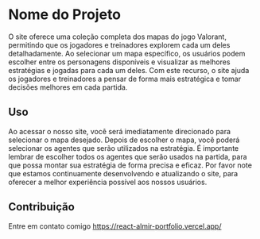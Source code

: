 # Nome do Projeto

O site oferece uma coleção completa dos mapas do jogo Valorant, permitindo que os jogadores e treinadores explorem cada um deles detalhadamente. Ao selecionar um mapa específico, os usuários podem escolher entre os personagens disponíveis e visualizar as melhores estratégias e jogadas para cada um deles. Com este recurso, o site ajuda os jogadores e treinadores a pensar de forma mais estratégica e tomar decisões melhores em cada partida.

## Uso

Ao acessar o nosso site, você será imediatamente direcionado para selecionar o mapa desejado. Depois de escolher o mapa, você poderá selecionar os agentes que serão utilizados na estratégia. É importante lembrar de escolher todos os agentes que serão usados na partida, para que possa montar sua estratégia de forma precisa e eficaz. Por favor note que estamos continuamente desenvolvendo e atualizando o site, para oferecer a melhor experiência possível aos nossos usuários.

## Contribuição
Entre em contato comigo
https://react-almir-portfolio.vercel.app/




